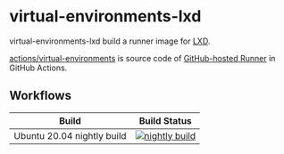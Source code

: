 # virtual-environments-lxd

virtual-environments-lxd build a runner image for [LXD](https://linuxcontainers.org/lxd/introduction/).

[actions/virtual-environments](https://github.com/actions/virtual-environments) is source code of [GitHub-hosted Runner](https://docs.github.com/en/actions/reference/specifications-for-github-hosted-runners) in GitHub Actions.

## Workflows

|Build|Build Status|
|:-:|:-:|
|Ubuntu 20.04 nightly build|[![nightly build](https://github.com/whywaita/virtual-environments-lxd/actions/workflows/nightly_build_lxd_image.yaml/badge.svg)](https://github.com/whywaita/virtual-environments-lxd/actions/workflows/nightly_build_lxd_image.yaml)|
